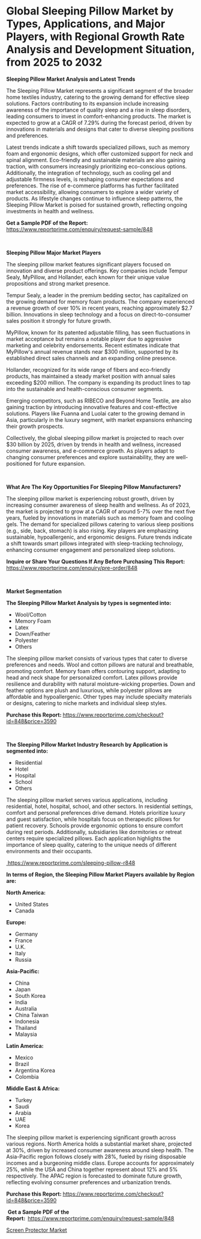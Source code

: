 <p><h1>Global Sleeping Pillow Market by Types, Applications, and Major Players, with Regional Growth Rate Analysis and Development Situation, from 2025 to 2032</h1></p><p><strong>Sleeping Pillow Market Analysis and Latest Trends</strong></p>
<p><p>The Sleeping Pillow Market represents a significant segment of the broader home textiles industry, catering to the growing demand for effective sleep solutions. Factors contributing to its expansion include increasing awareness of the importance of quality sleep and a rise in sleep disorders, leading consumers to invest in comfort-enhancing products. The market is expected to grow at a CAGR of 7.29% during the forecast period, driven by innovations in materials and designs that cater to diverse sleeping positions and preferences.</p><p>Latest trends indicate a shift towards specialized pillows, such as memory foam and ergonomic designs, which offer customized support for neck and spinal alignment. Eco-friendly and sustainable materials are also gaining traction, with consumers increasingly prioritizing eco-conscious options. Additionally, the integration of technology, such as cooling gel and adjustable firmness levels, is reshaping consumer expectations and preferences. The rise of e-commerce platforms has further facilitated market accessibility, allowing consumers to explore a wider variety of products. As lifestyle changes continue to influence sleep patterns, the Sleeping Pillow Market is poised for sustained growth, reflecting ongoing investments in health and wellness.</p></p>
<p><strong>Get a Sample PDF of the Report:&nbsp;</strong> <a href="https://www.reportprime.com/enquiry/request-sample/848?utm_campaign=3492&utm_medium=2&utm_source=Github&utm_content=ia&utm_term=18032025&utm_id=sleeping-pillow">https://www.reportprime.com/enquiry/request-sample/848</a></p>
<p>&nbsp;</p>
<p><strong>Sleeping Pillow Major Market Players</strong></p>
<p><p>The sleeping pillow market features significant players focused on innovation and diverse product offerings. Key companies include Tempur Sealy, MyPillow, and Hollander, each known for their unique value propositions and strong market presence.</p><p>Tempur Sealy, a leader in the premium bedding sector, has capitalized on the growing demand for memory foam products. The company experienced a revenue growth of over 10% in recent years, reaching approximately $2.7 billion. Innovations in sleep technology and a focus on direct-to-consumer sales position it strongly for future growth.</p><p>MyPillow, known for its patented adjustable filling, has seen fluctuations in market acceptance but remains a notable player due to aggressive marketing and celebrity endorsements. Recent estimates indicate that MyPillow's annual revenue stands near $300 million, supported by its established direct sales channels and an expanding online presence.</p><p>Hollander, recognized for its wide range of fibers and eco-friendly products, has maintained a steady market position with annual sales exceeding $200 million. The company is expanding its product lines to tap into the sustainable and health-conscious consumer segments.</p><p>Emerging competitors, such as RIBECO and Beyond Home Textile, are also gaining traction by introducing innovative features and cost-effective solutions. Players like Fuanna and Luolai cater to the growing demand in Asia, particularly in the luxury segment, with market expansions enhancing their growth prospects.</p><p>Collectively, the global sleeping pillow market is projected to reach over $30 billion by 2025, driven by trends in health and wellness, increased consumer awareness, and e-commerce growth. As players adapt to changing consumer preferences and explore sustainability, they are well-positioned for future expansion.</p></p>
<p>&nbsp;</p>
<p><strong>What Are The Key Opportunities For Sleeping Pillow Manufacturers?</strong></p>
<p><p>The sleeping pillow market is experiencing robust growth, driven by increasing consumer awareness of sleep health and wellness. As of 2023, the market is projected to grow at a CAGR of around 5-7% over the next five years, fueled by innovations in materials such as memory foam and cooling gels. The demand for specialized pillows catering to various sleep positions (e.g., side, back, stomach) is also rising. Key players are emphasizing sustainable, hypoallergenic, and ergonomic designs. Future trends indicate a shift towards smart pillows integrated with sleep-tracking technology, enhancing consumer engagement and personalized sleep solutions.</p></p>
<p><strong>Inquire or Share Your Questions If Any Before Purchasing This Report:</strong> <a href="https://www.reportprime.com/enquiry/pre-order/848?utm_campaign=3492&utm_medium=2&utm_source=Github&utm_content=ia&utm_term=18032025&utm_id=sleeping-pillow">https://www.reportprime.com/enquiry/pre-order/848</a></p>
<p>&nbsp;</p>
<p><strong>Market Segmentation</strong></p>
<p><strong>The Sleeping Pillow Market Analysis by types is segmented into:</strong></p>
<p><ul><li>Wool/Cotton</li><li>Memory Foam</li><li>Latex</li><li>Down/Feather</li><li>Polyester</li><li>Others</li></ul></p>
<p><p>The sleeping pillow market consists of various types that cater to diverse preferences and needs. Wool and cotton pillows are natural and breathable, promoting comfort. Memory foam offers contouring support, adapting to head and neck shape for personalized comfort. Latex pillows provide resilience and durability with natural moisture-wicking properties. Down and feather options are plush and luxurious, while polyester pillows are affordable and hypoallergenic. Other types may include specialty materials or designs, catering to niche markets and individual sleep styles.</p></p>
<p><strong>Purchase this Report:&nbsp;</strong><a href="https://www.reportprime.com/checkout?id=848&price=3590&utm_campaign=3492&utm_medium=2&utm_source=Github&utm_content=ia&utm_term=18032025&utm_id=sleeping-pillow">https://www.reportprime.com/checkout?id=848&price=3590</a></p>
<p>&nbsp;</p>
<p><strong>The Sleeping Pillow Market Industry Research by Application is segmented into:</strong></p>
<p><ul><li>Residential</li><li>Hotel</li><li>Hospital</li><li>School</li><li>Others</li></ul></p>
<p><p>The sleeping pillow market serves various applications, including residential, hotel, hospital, school, and other sectors. In residential settings, comfort and personal preferences drive demand. Hotels prioritize luxury and guest satisfaction, while hospitals focus on therapeutic pillows for patient recovery. Schools provide ergonomic options to ensure comfort during rest periods. Additionally, subsidiaries like dormitories or retreat centers require specialized pillows. Each application highlights the importance of sleep quality, catering to the unique needs of different environments and their occupants.</p></p>
<p><a href="https://www.reportprime.com/sleeping-pillow-r848?utm_campaign=3492&utm_medium=2&utm_source=Github&utm_content=ia&utm_term=18032025&utm_id=sleeping-pillow">&nbsp;https://www.reportprime.com/sleeping-pillow-r848</a></p>
<p><strong>In terms of Region, the Sleeping Pillow Market Players available by Region are:</strong></p>
<p>
    <p> <strong> North America: </strong>
        <ul>
            <li>United States</li>
            <li>Canada</li>
        </ul>
        </p> 
    <p> <strong> Europe: </strong>
        <ul>
            <li>Germany</li>
            <li>France</li>
            <li>U.K.</li>
            <li>Italy</li>
            <li>Russia</li>
        </ul>
        </p> 
    <p> <strong> Asia-Pacific: </strong>
        <ul>
            <li>China</li>
            <li>Japan</li>
            <li>South Korea</li>
            <li>India</li>
            <li>Australia</li>
            <li>China Taiwan</li>
            <li>Indonesia</li>
            <li>Thailand</li>
            <li>Malaysia</li>
        </ul>
        </p> 
    <p> <strong> Latin America: </strong>
        <ul>
            <li>Mexico</li>
            <li>Brazil</li>
            <li>Argentina Korea</li>
            <li>Colombia</li>
        </ul>
        </p> 
    <p> <strong> Middle East & Africa: </strong>
        <ul>
            <li>Turkey</li>
            <li>Saudi</li>
            <li>Arabia</li>
            <li>UAE</li>
            <li>Korea</li>
        </ul>
    </p>
    </p>
<p><p>The sleeping pillow market is experiencing significant growth across various regions. North America holds a substantial market share, projected at 30%, driven by increased consumer awareness around sleep health. The Asia-Pacific region follows closely with 28%, fueled by rising disposable incomes and a burgeoning middle class. Europe accounts for approximately 25%, while the USA and China together represent about 12% and 5% respectively. The APAC region is forecasted to dominate future growth, reflecting evolving consumer preferences and urbanization trends.</p></p>
<p><strong>Purchase this Report: </strong><a href="https://www.reportprime.com/checkout?id=848&price=3590&utm_campaign=3492&utm_medium=2&utm_source=Github&utm_content=ia&utm_term=18032025&utm_id=sleeping-pillow">https://www.reportprime.com/checkout?id=848&price=3590</a></p>
<p>&nbsp;<strong>Get a Sample PDF of the Report:&nbsp;&nbsp;</strong><a href="https://www.reportprime.com/enquiry/request-sample/848?utm_campaign=3492&utm_medium=2&utm_source=Github&utm_content=ia&utm_term=18032025&utm_id=sleeping-pillow">https://www.reportprime.com/enquiry/request-sample/848</a></p>
<p><strong></strong></p>
<p><p><a href="https://github.com/wynonachirei9/Market-Research-Report-List-1/blob/main/screen-protector-market.md?utm_campaign=3492&utm_medium=2&utm_source=Github&utm_content=ia&utm_term=18032025&utm_id=sleeping-pillow">Screen Protector Market</a></p></p>
